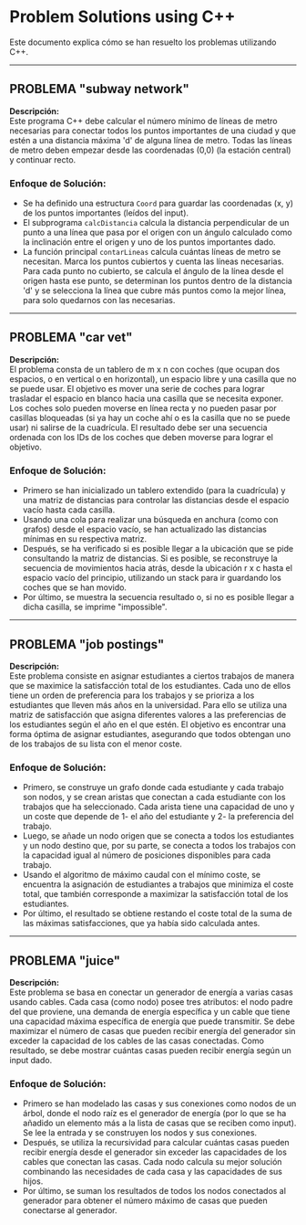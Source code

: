 # Problem Solutions using C++

Este documento explica cómo se han resuelto los problemas utilizando C++.

---

## PROBLEMA "subway network"

**Descripción:**  
Este programa C++ debe calcular el número mínimo de líneas de metro necesarias para conectar todos los puntos importantes de una ciudad y que estén a una distancia máxima 'd' de alguna línea de metro. Todas las líneas de metro deben empezar desde las coordenadas (0,0) (la estación central) y continuar recto.

### Enfoque de Solución:
- Se ha definido una estructura `Coord` para guardar las coordenadas (x, y) de los puntos importantes (leídos del input).
- El subprograma `calcDistancia` calcula la distancia perpendicular de un punto a una línea que pasa por el origen con un ángulo calculado como la inclinación entre el origen y uno de los puntos importantes dado.
- La función principal `contarLineas` calcula cuántas líneas de metro se necesitan. Marca los puntos cubiertos y cuenta las líneas necesarias. Para cada punto no cubierto, se calcula el ángulo de la línea desde el origen hasta ese punto, se determinan los puntos dentro de la distancia 'd' y se selecciona la línea que cubre más puntos como la mejor línea, para solo quedarnos con las necesarias.

---

## PROBLEMA "car vet"

**Descripción:**  
El problema consta de un tablero de m x n con coches (que ocupan dos espacios, o en vertical o en horizontal), un espacio libre y una casilla que no se puede usar. El objetivo es mover una serie de coches para lograr trasladar el espacio en blanco hacia una casilla que se necesita exponer. Los coches solo pueden moverse en línea recta y no pueden pasar por casillas bloqueadas (si ya hay un coche ahí o es la casilla que no se puede usar) ni salirse de la cuadrícula. El resultado debe ser una secuencia ordenada con los IDs de los coches que deben moverse para lograr el objetivo.

### Enfoque de Solución:
- Primero se han inicializado un tablero extendido (para la cuadrícula) y una matriz de distancias para controlar las distancias desde el espacio vacío hasta cada casilla.
- Usando una cola para realizar una búsqueda en anchura (como con grafos) desde el espacio vacío, se han actualizado las distancias mínimas en su respectiva matriz.
- Después, se ha verificado si es posible llegar a la ubicación que se pide consultando la matriz de distancias. Si es posible, se reconstruye la secuencia de movimientos hacia atrás, desde la ubicación r x c hasta el espacio vacío del principio, utilizando un stack para ir guardando los coches que se han movido.
- Por último, se muestra la secuencia resultado o, si no es posible llegar a dicha casilla, se imprime "impossible".

---

## PROBLEMA "job postings"

**Descripción:**  
Este problema consiste en asignar estudiantes a ciertos trabajos de manera que se maximice la satisfacción total de los estudiantes. Cada uno de ellos tiene un orden de preferencia para los trabajos y se prioriza a los estudiantes que lleven más años en la universidad. Para ello se utiliza una matriz de satisfacción que asigna diferentes valores a las preferencias de los estudiantes según el año en el que estén. El objetivo es encontrar una forma óptima de asignar estudiantes, asegurando que todos obtengan uno de los trabajos de su lista con el menor coste.

### Enfoque de Solución:
- Primero, se construye un grafo donde cada estudiante y cada trabajo son nodos, y se crean aristas que conectan a cada estudiante con los trabajos que ha seleccionado. Cada arista tiene una capacidad de uno y un coste que depende de 1- el año del estudiante y 2- la preferencia del trabajo.
- Luego, se añade un nodo origen que se conecta a todos los estudiantes y un nodo destino que, por su parte, se conecta a todos los trabajos con la capacidad igual al número de posiciones disponibles para cada trabajo.
- Usando el algoritmo de máximo caudal con el mínimo coste, se encuentra la asignación de estudiantes a trabajos que minimiza el coste total, que también corresponde a maximizar la satisfacción total de los estudiantes.
- Por último, el resultado se obtiene restando el coste total de la suma de las máximas satisfacciones, que ya había sido calculada antes.

---

## PROBLEMA "juice"

**Descripción:**  
Este problema se basa en conectar un generador de energía a varias casas usando cables. Cada casa (como nodo) posee tres atributos: el nodo padre del que proviene, una demanda de energía específica y un cable que tiene una capacidad máxima específica de energía que puede transmitir. Se debe maximizar el número de casas que pueden recibir energía del generador sin exceder la capacidad de los cables de las casas conectadas. Como resultado, se debe mostrar cuántas casas pueden recibir energía según un input dado.

### Enfoque de Solución:
- Primero se han modelado las casas y sus conexiones como nodos de un árbol, donde el nodo raíz es el generador de energía (por lo que se ha añadido un elemento más a la lista de casas que se reciben como input). Se lee la entrada y se construyen los nodos y sus conexiones.
- Después, se utiliza la recursividad para calcular cuántas casas pueden recibir energía desde el generador sin exceder las capacidades de los cables que conectan las casas. Cada nodo calcula su mejor solución combinando las necesidades de cada casa y las capacidades de sus hijos.
- Por último, se suman los resultados de todos los nodos conectados al generador para obtener el número máximo de casas que pueden conectarse al generador.
